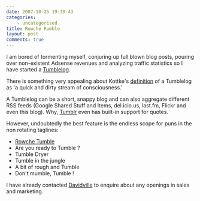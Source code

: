 ```yaml
---
date: 2007-10-25 19:10:43
categories:
    - uncategorised
title: Rowche Rumble
layout: post
comments: true
---
```

I am bored of tormenting myself, conjuring up full blown blog posts,
pouring over non-existent Adsense revenues and analyzing traffic
statistics so I have started a [Tumblelog](http://andyc.tumblr.com/).

There is something very appealing about Kottke's
[definition](http://www.kottke.org/05/10/tumblelogs) of a Tumblelog as
'a quick and dirty stream of consciousness.'

A Tumblelog can be a short, snappy blog and can also aggregate different
RSS feeds (Google Shared Stuff and Items, del.icio.us, last.fm, Flickr
and even this blog). Why, [Tumblr](http://www.tumblr.com/) even has
built-in support for quotes.

However, undoubtedly the best feature is the endless scope for puns in
the non rotating taglines:

-   [Rowche Tumble](http://www.last.fm/music/The+Fall/_/Rowche+Rumble)
-   Are you ready to Tumble ?
-   Tumble Dryer
-   Tumble in the jungle
-   A bit of rough and Tumble
-   Don't mumble, Tumble !

I have already contacted [Davidville](http://davidville.com/) to enquire
about any openings in sales and marketing.
